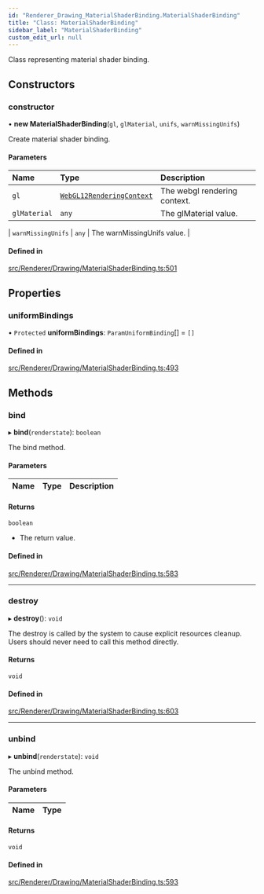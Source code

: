 ```yaml
---
id: "Renderer_Drawing_MaterialShaderBinding.MaterialShaderBinding"
title: "Class: MaterialShaderBinding"
sidebar_label: "MaterialShaderBinding"
custom_edit_url: null
---
```




Class representing material shader binding.

## Constructors

### constructor

• **new MaterialShaderBinding**(`gl`, `glMaterial`, `unifs`, `warnMissingUnifs`)

Create material shader binding.

#### Parameters

| Name | Type | Description |
| :------ | :------ | :------ |
| `gl` | [`WebGL12RenderingContext`](../types/Renderer_types_webgl.WebGL12RenderingContext) | The webgl rendering context. |
| `glMaterial` | `any` | The glMaterial value. |

| `warnMissingUnifs` | `any` | The warnMissingUnifs value. |

#### Defined in

[src/Renderer/Drawing/MaterialShaderBinding.ts:501](https://github.com/ZeaInc/zea-engine/blob/716e8606e/src/Renderer/Drawing/MaterialShaderBinding.ts#L501)

## Properties

### uniformBindings

• `Protected` **uniformBindings**: `ParamUniformBinding`[] = `[]`

#### Defined in

[src/Renderer/Drawing/MaterialShaderBinding.ts:493](https://github.com/ZeaInc/zea-engine/blob/716e8606e/src/Renderer/Drawing/MaterialShaderBinding.ts#L493)

## Methods

### bind

▸ **bind**(`renderstate`): `boolean`

The bind method.

#### Parameters

| Name | Type | Description |
| :------ | :------ | :------ |


#### Returns

`boolean`

- The return value.

#### Defined in

[src/Renderer/Drawing/MaterialShaderBinding.ts:583](https://github.com/ZeaInc/zea-engine/blob/716e8606e/src/Renderer/Drawing/MaterialShaderBinding.ts#L583)

___

### destroy

▸ **destroy**(): `void`

The destroy is called by the system to cause explicit resources cleanup.
Users should never need to call this method directly.

#### Returns

`void`

#### Defined in

[src/Renderer/Drawing/MaterialShaderBinding.ts:603](https://github.com/ZeaInc/zea-engine/blob/716e8606e/src/Renderer/Drawing/MaterialShaderBinding.ts#L603)

___

### unbind

▸ **unbind**(`renderstate`): `void`

The unbind method.

#### Parameters

| Name | Type |
| :------ | :------ |


#### Returns

`void`

#### Defined in

[src/Renderer/Drawing/MaterialShaderBinding.ts:593](https://github.com/ZeaInc/zea-engine/blob/716e8606e/src/Renderer/Drawing/MaterialShaderBinding.ts#L593)

